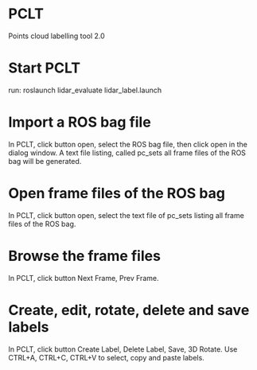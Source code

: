 # PCLT
Points cloud labelling tool 2.0

# Start PCLT
run: roslaunch lidar_evaluate lidar_label.launch

# Import a ROS bag file
In PCLT, click button open, select the ROS bag file, then click open in the dialog window. 
A text file listing, called pc_sets all frame files of the ROS bag will be generated.

# Open frame files of the ROS bag
In PCLT, click button open, select the text file of pc_sets listing all frame files of the ROS bag.

# Browse the frame files
In PCLT, click button Next Frame, Prev Frame.

# Create, edit, rotate, delete and save labels
In PCLT, click button Create Label, Delete Label, Save, 3D Rotate.
Use CTRL+A, CTRL+C, CTRL+V to select, copy and paste labels.


